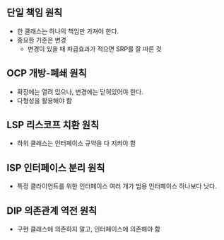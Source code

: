 ## 단일 책임 원칙
- 한 클래스는 하나의 책임만 가져야 한다.
- 중요한 기준은 변경
	- 변경이 있을 때 파급효과가 적으면 SRP를 잘 따른 것

## OCP 개방-폐쇄 원칙
- 확장에는 열려 있으나, 변경에는 닫혀있어야 한다.
- 다형성을 활용해야 함

## LSP 리스코프 치환 원칙
- 하위 클래스는 인터페이스 규약을 다 지켜야 함

## ISP 인터페이스 분리 원칙
- 특정 클라이언트를 위한 인터페이스 여러 개가 범용 인터페이스 하나보다 낫다.

## DIP 의존관계 역전 원칙
- 구현 클래스에 의존하지 말고, 인터페이스에 의존해야 함